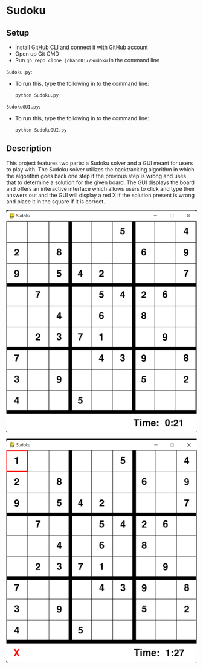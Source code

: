 # Sudoku

## Setup
- Install [GitHub CLI](https://cli.github.com/) and connect it with GitHub account
- Open up Git CMD
- Run `gh repo clone johann017/Sudoku` in the command line

`Sudoku.py`:
- To run this, type the following in to the command line:
  ```
  python Sudoku.py
  ```
  
`SudokuGUI.py`:
- To run this, type the following in to the command line:
  ```
  python SudokuGUI.py
  ```


## Description
This project features two parts: a Sudoku solver and a GUI meant for users to play with. The Sudoku solver utilizes the backtracking algorithm in which the algorithm goes back one step if the previous step is wrong and uses that to determine a solution for the given board. The GUI displays the board and offers an interactive interface which allows users to click and type their answers out and the GUI will display a red X if the solution present is wrong and place it in the square if it is correct.
<p align="center">
   <img src="https://github.com/johann017/Sudoku/blob/22c2899e21ec943ff8df87d246e701dee6d66c53/Screenshots/SudokuBoard.PNG" />
</p>
<p align="center">
   <img src="https://github.com/johann017/Sudoku/blob/22c2899e21ec943ff8df87d246e701dee6d66c53/Screenshots/SudokuPlacement.PNG" />
</p>
